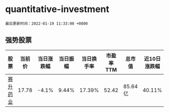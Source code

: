 # quantitative-investment

`最后更新时间：2022-01-19 11:33:00 +0800`

## 强势股票

|股票|当前价|当日涨跌幅|当日振幅|当日换手率|市盈率TTM|总市值|近10日涨跌幅|
|----|----|----|----|----|----|----|----|
|[赛升药业](https://xueqiu.com/S/SZ300485)|17.78|-4.1%|9.44%|17.39%|52.42|85.64亿|40.11%|
